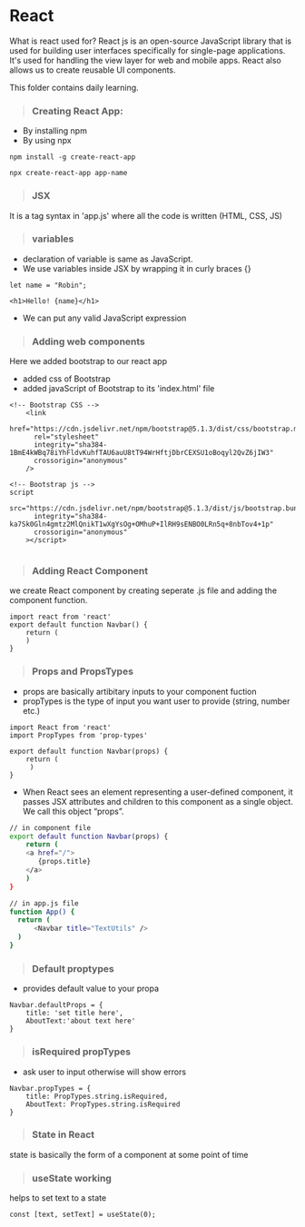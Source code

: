 # React
What is react used for?
React js is an open-source JavaScript library that is used for building user interfaces specifically for single-page applications.
It's used for handling the view layer for web and mobile apps. React also allows us to create reusable UI components.

This folder contains daily learning.

>### Creating React App:
       
* By installing npm
* By using npx

```
npm install -g create-react-app

npx create-react-app app-name
```
>### JSX
It is a tag syntax in 'app.js' where all the code is written (HTML, CSS, JS)

>### variables 
* declaration of variable is same as JavaScript.
* We use variables inside JSX by wrapping it in curly braces {}

```
let name = "Robin";

<h1>Hello! {name}</h1>
```

* We can put any valid JavaScript expression

>### Adding web components
Here we added bootstrap to our react app 
* added css of Bootstrap
* added javaScript of Bootstrap
to its 'index.html' file

```
<!-- Bootstrap CSS -->
    <link
      href="https://cdn.jsdelivr.net/npm/bootstrap@5.1.3/dist/css/bootstrap.min.css"
      rel="stylesheet"
      integrity="sha384-1BmE4kWBq78iYhFldvKuhfTAU6auU8tT94WrHftjDbrCEXSU1oBoqyl2QvZ6jIW3"
      crossorigin="anonymous"
    />
    
<!-- Bootstrap js -->
script
      src="https://cdn.jsdelivr.net/npm/bootstrap@5.1.3/dist/js/bootstrap.bundle.min.js"
      integrity="sha384-ka7Sk0Gln4gmtz2MlQnikT1wXgYsOg+OMhuP+IlRH9sENBO0LRn5q+8nbTov4+1p"
      crossorigin="anonymous"
    ></script>
    
```
> ### Adding React Component
we create React component by creating seperate .js file and adding the component function. 

```
import react from 'react'
export default function Navbar() {
    return (
    )
}
```

>### Props and PropsTypes
* props are basically artibitary inputs to your component fuction
* propTypes is the type of input you want user to provide (string, number etc.)

```
import React from 'react'
import PropTypes from 'prop-types'

export default function Navbar(props) {
    return (
     )
}
```

* When React sees an element representing a user-defined component, it passes JSX attributes and children to this component as a single object. We call this object “props”.

```bash
// in component file 
export default function Navbar(props) {
    return (
    <a href="/">
       {props.title}
    </a>
    )
}

// in app.js file
function App() {
  return (
      <Navbar title="TextUtils" />
  )
}
```

> ### Default proptypes
* provides default value to your propa
```
Navbar.defaultProps = {
    title: 'set title here',
    AboutText:'about text here'
}
```

>### isRequired propTypes
* ask user to input otherwise will show errors
```
Navbar.propTypes = {
    title: PropTypes.string.isRequired,
    AboutText: PropTypes.string.isRequired
}
```
> ### State in React
state is basically the form of a component at some point of time

> ### useState working
helps to set text to a state
```
const [text, setText] = useState(0);
```

